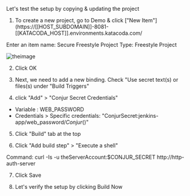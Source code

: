 Let's test the setup by copying & updating the project

1. To create a new project, go to Demo & click ["New Item"](https://[[HOST_SUBDOMAIN]]-8081-[[KATACODA_HOST]].environments.katacoda.com/

Enter an item name: Secure Freestyle Project
Type: Freestyle Project

![theimage](https://github.com/quincycheng/katacoda-scenarios/raw/master/conjur-jenkins/media/xxx.PNG)

2. Click OK

3. Next, we need to add a new binding.   Check "Use secret text(s) or files(s) under "Build Triggers"

4. click "Add" > "Conjur Secret Credentials"

- Variable : WEB_PASSWORD
- Credentials > Specific credentials: "ConjurSecret:jenkins-app/web_password/*Conjur*()"

5. Click "Build" tab at the top

6. Click "Add build step" > "Execute a shell"

Command:  curl -Is -u theServerAccount:$CONJUR_SECRET http://http-auth-server

7. Click Save

8. Let's verify the setup by clicking Build Now 
